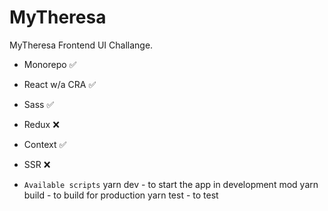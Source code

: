 # MyTheresa

MyTheresa Frontend UI Challange.

- Monorepo ✅
- React w/a CRA ✅
- Sass ✅
- Redux ❌
- Context ✅
- SSR ❌

- `Available scripts`
  yarn dev - to start the app in development mod
  yarn build - to build for production
  yarn test - to test
